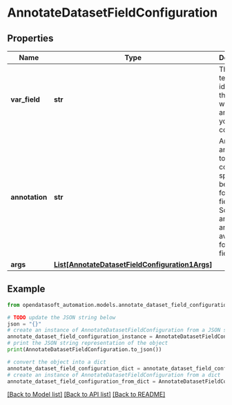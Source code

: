 # AnnotateDatasetFieldConfiguration


## Properties

Name | Type | Description | Notes
------------ | ------------- | ------------- | -------------
**var_field** | **str** | The technical identifier of the field whose annotation you want to configure | 
**annotation** | **str** | Annotations are a mean to configure special behavior for the fields.  Some annotations are only available for certain field types. | Annotation name     | Field type                                   | Description                                                                                                                                                                                     | |---------------------|----------------------------------------------|-------------------------------------------------------------------------------------------------------------------------------------------------------------------------------------------------| | id                  | all field types                              | Whether this field should constitute one of the keys of the records unique IDs. If no field has this annotation, all fields contribute to the creation of the records unique ID.                | | timeserie_precision | &#x60;date&#x60; and &#x60;datetime&#x60;                        | display precision of the field. Possible arguments are &#x60;year&#x60;, &#x60;month&#x60; and &#x60;day&#x60; for &#x60;date&#x60;, &#x60;hour&#x60; and &#x60;minute&#x60; for &#x60;datetime&#x60;                                                                 | | unit                | &#x60;int&#x60; and &#x60;decimal&#x60;                          | The unit of the field                                                                                                                                                                           | | decimals            | &#x60;decimal&#x60;                                    | The argument is the number of digits to appear after the decimal point                                                                                                                          | | sortable            | &#x60;text&#x60;                                       | whether the field should be sortable in table view                                                                                                                                              | | multivalued         | &#x60;text&#x60;                                       | whether the field contains multiple values separated by a character. The separator must be given as the argument                                                                                | | hierarchical        | &#x60;text&#x60;                                       | whether the field is hierarchical. The separator must be given as the argument                                                                                                                  | | 
**args** | [**List[AnnotateDatasetFieldConfiguration1Args]**](AnnotateDatasetFieldConfiguration1Args.md) |  | [optional] 

## Example

```python
from opendatasoft_automation.models.annotate_dataset_field_configuration import AnnotateDatasetFieldConfiguration

# TODO update the JSON string below
json = "{}"
# create an instance of AnnotateDatasetFieldConfiguration from a JSON string
annotate_dataset_field_configuration_instance = AnnotateDatasetFieldConfiguration.from_json(json)
# print the JSON string representation of the object
print(AnnotateDatasetFieldConfiguration.to_json())

# convert the object into a dict
annotate_dataset_field_configuration_dict = annotate_dataset_field_configuration_instance.to_dict()
# create an instance of AnnotateDatasetFieldConfiguration from a dict
annotate_dataset_field_configuration_from_dict = AnnotateDatasetFieldConfiguration.from_dict(annotate_dataset_field_configuration_dict)
```
[[Back to Model list]](../README.md#documentation-for-models) [[Back to API list]](../README.md#documentation-for-api-endpoints) [[Back to README]](../README.md)


